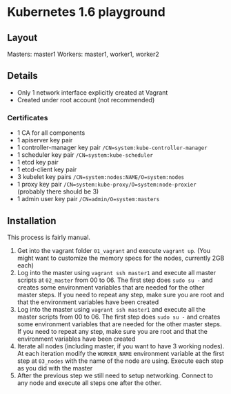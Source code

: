 # Kubernetes 1.6 playground

## Layout

Masters: master1
Workers: master1, worker1, worker2

## Details
  - Only 1 network interface explicitly created at Vagrant
  - Created under root account (not recommended)

### Certificates
  - 1 CA for all components
  - 1 apiserver key pair
  - 1 controller-manager key pair `/CN=system:kube-controller-manager`
  - 1 scheduler key pair `/CN=system:kube-scheduler`
  - 1 etcd key pair
  - 1 etcd-client key pair
  - 3 kubelet key pairs `/CN=system:nodes:NAME/O=system:nodes`
  - 1 proxy key pair `/CN=system:kube-proxy/O=system:node-proxier` (probably there should be 3)
  - 1 admin user key pair `/CN=admin/O=system:masters`

## Installation

This process is fairly manual.

1. Get into the vagrant folder `01_vagrant` and execute `vagrant up`. (You might want to customize the memory specs for the nodes, currently 2GB each)
2. Log into the master using `vagrant ssh master1` and execute all master scripts at `02_master` from 00 to 06. The first step does `sudo su -` and creates some environment variables that are needed for the other master steps. If you need to repeat any step, make sure you are root and that the environment variables have been created
3. Log into the master using `vagrant ssh master1` and execute all the master scripts from 00 to 06. The first step does `sudo su -` and creates some environment variables that are needed for the other master steps. If you need to repeat any step, make sure you are root and that the environment variables have been created
4. Iterate all nodes (including master, if you want to have 3 working nodes). At each iteration modify the `WORKER_NAME` environment variable at the first step at `03_nodes` with the name of the node are using. Execute each step as you did with the master
5. After the previous step we still need to setup networking. Connect to any node and execute all steps one after the other.
